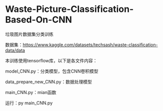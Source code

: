 # Waste-Picture-Classification-Based-On-CNN
垃圾图片数据集分类训练

数据集：https://www.kaggle.com/datasets/techsash/waste-classification-data/data



本训练使用tensorflow库，以下是各文件内容：

model_CNN.py：分类模型，包含CNN卷积模型

data_prepare_new_CNN.py：数据处理模型

main_CNN.py：mian函数

运行：py main_CNN.py
